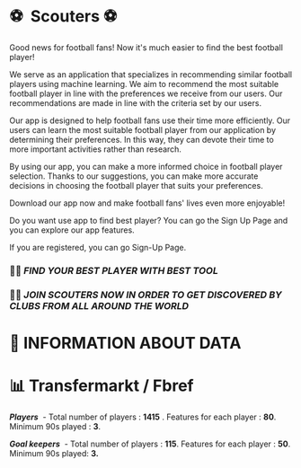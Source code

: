 # ⚽  Scouters  ⚽

Good news for football fans! Now it's much easier to find the best football player!

We serve as an application that specializes in recommending similar football players using machine learning. We aim to recommend the most suitable football player in line with the preferences we receive from our users. Our recommendations are made in line with the criteria set by our users.

Our app is designed to help football fans use their time more efficiently. Our users can learn the most suitable football player from our application by determining their preferences. In this way, they can devote their time to more important activities rather than research.

By using our app, you can make a more informed choice in football player selection. Thanks to our suggestions, you can make more accurate decisions in choosing the football player that suits your preferences.

Download our app now and make football fans' lives even more enjoyable!

Do you want use app to find best player? You can go the Sign Up Page and you can explore our app features.

If you are registered, you can go Sign-Up Page.

### 👍🏻 *FIND YOUR BEST PLAYER WITH BEST TOOL*

### ☝🏻 *JOIN SCOUTERS NOW IN ORDER TO GET DISCOVERED BY CLUBS FROM ALL AROUND THE WORLD*

# 📄 INFORMATION ABOUT DATA

# 📊 **Transfermarkt** / **Fbref** 

***Players***  - Total number of players : **1415** . Features for each player : **80**. Minimum 90s played : **3**.

***Goal keepers***  - Total number of players : **115**. Features for each player : **50**. Minimum 90s played: **3.**